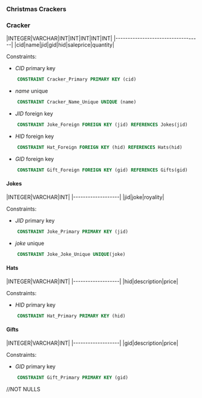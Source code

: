 ### Christmas Crackers
### Cracker  

|INTEGER|VARCHAR|INT|INT|INT|INT|INT|
|-----------------------------------|
|cid|name|jid|gid|hid|saleprice|quantity|

Constraints:
* _CID_ primary key
```sql
    CONSTRAINT Cracker_Primary PRIMARY KEY (cid)
```
* _name_ unique
```sql
    CONSTRAINT Cracker_Name_Unique UNIQUE (name)
```
* _JID_ foreign key
```sql
    CONSTRAINT Joke_Foreign FOREIGN KEY (jid) REFERENCES Jokes(jid)
```
* _HID_ foreign key
```sql
    CONSTRAINT Hat_Foreign FOREIGN KEY (hid) REFERENCES Hats(hid)
```
* _GID_ foreign key
```sql
    CONSTRAINT Gift_Foreign FOREIGN KEY (gid) REFERENCES Gifts(gid)
```
#### Jokes

|INTEGER|VARCHAR|INT|
|-------------------|
|jid|joke|royality|

Constraints:
* _JID_ primary key
```sql
    CONSTRAINT Joke_Primary PRIMARY KEY (jid)
```
* _joke_ unique
```sql
    CONSTRAINT Joke_Joke_Unique UNIQUE(joke)
```
#### Hats

|INTEGER|VARCHAR|INT|
|-------------------|
|hid|description|price|

Constraints:
* _HID_ primary key
```sql
    CONSTRAINT Hat_Primary PRIMARY KEY (hid)
```
#### Gifts

|INTEGER|VARCHAR|INT|
|-------------------|
|gid|description|price|

Constraints:
* _GID_ primary key
```sql
    CONSTRAINT Gift_Primary PRIMARY KEY (gid)
```

//NOT NULLS
